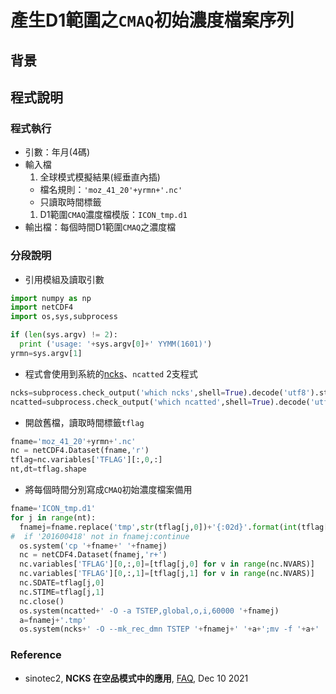 # 產生D1範圍之`CMAQ`初始濃度檔案序列

## 背景

## 程式說明

### 程式執行
- 引數：年月(4碼)
- 輸入檔
  1. 全球模式模擬結果(經垂直內插)
    - 檔名規則：`'moz_41_20'+yrmn+'.nc'`
    - 只讀取時間標籤
  1. D1範圍`CMAQ`濃度檔模版：`ICON_tmp.d1`
- 輸出檔：每個時間D1範圍`CMAQ`之濃度檔

### 分段說明
- 引用模組及讀取引數

```python
import numpy as np
import netCDF4
import os,sys,subprocess

if (len(sys.argv) != 2):
  print ('usage: '+sys.argv[0]+' YYMM(1601)')
yrmn=sys.argv[1]
```
- 程式會使用到系統的[ncks](https://sinotec2.github.io/Focus-on-Air-Quality/utilities/netCDF/ncks/)、`ncatted` 2支程式

```python
ncks=subprocess.check_output('which ncks',shell=True).decode('utf8').strip('\n')
ncatted=subprocess.check_output('which ncatted',shell=True).decode('utf8').strip('\n')
```
- 開啟舊檔，讀取時間標籤`tflag`

```python
fname='moz_41_20'+yrmn+'.nc'
nc = netCDF4.Dataset(fname,'r')
tflag=nc.variables['TFLAG'][:,0,:]
nt,dt=tflag.shape
```
- 將每個時間分別寫成`CMAQ`初始濃度檔案備用

```python
fname='ICON_tmp.d1'
for j in range(nt):
  fnamej=fname.replace('tmp',str(tflag[j,0])+'{:02d}'.format(int(tflag[j,1]/10000)))
#  if '201600418' not in fnamej:continue
  os.system('cp '+fname+' '+fnamej) 
  nc = netCDF4.Dataset(fnamej,'r+')
  nc.variables['TFLAG'][0,:,0]=[tflag[j,0] for v in range(nc.NVARS)]
  nc.variables['TFLAG'][0,:,1]=[tflag[j,1] for v in range(nc.NVARS)]
  nc.SDATE=tflag[j,0]
  nc.STIME=tflag[j,1]
  nc.close()
  os.system(ncatted+' -O -a TSTEP,global,o,i,60000 '+fnamej)
  a=fnamej+'.tmp'
  os.system(ncks+' -O --mk_rec_dmn TSTEP '+fnamej+' '+a+';mv -f '+a+' '+fnamej)
```

### Reference
- sinotec2, **NCKS 在空品模式中的應用**, [FAQ](https://sinotec2.github.io/Focus-on-Air-Quality/utilities/netCDF/ncks/), Dec 10 2021